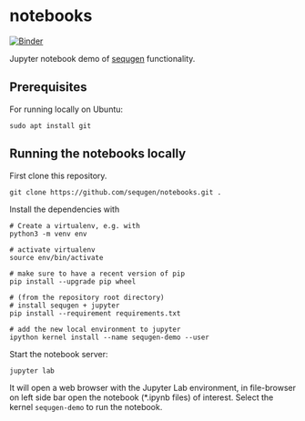 # notebooks

[![Binder](https://mybinder.org/badge_logo.svg)](https://mybinder.org/v2/gh/sequgen/notebooks/HEAD?urlpath=lab)

Jupyter notebook demo of [sequgen](https://github.com/sequgen/sequgen) functionality.

## Prerequisites

For running locally on Ubuntu:

```shell
sudo apt install git
```

## Running the notebooks locally

First clone this repository.

```shell
git clone https://github.com/sequgen/notebooks.git .
```

Install the dependencies with

```shell
# Create a virtualenv, e.g. with
python3 -m venv env

# activate virtualenv
source env/bin/activate

# make sure to have a recent version of pip
pip install --upgrade pip wheel

# (from the repository root directory)
# install sequgen + jupyter
pip install --requirement requirements.txt

# add the new local environment to jupyter
ipython kernel install --name sequgen-demo --user
```

Start the notebook server:

```shell
jupyter lab
```

It will open a web browser with the Jupyter Lab environment, in file-browser on left side bar open the notebook (\*.ipynb files) of interest. Select the kernel `sequgen-demo` to run the notebook.
